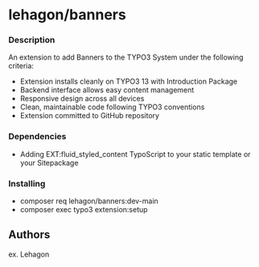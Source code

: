 # lehagon/banners

### Description

An extension to add Banners to the TYPO3 System under the following criteria:

* Extension installs cleanly on TYPO3 13 with Introduction Package
* Backend interface allows easy content management
* Responsive design across all devices
* Clean, maintainable code following TYPO3 conventions
* Extension committed to GitHub repository

### Dependencies

* Adding EXT:fluid_styled_content TypoScript to your static template or your Sitepackage

### Installing

* composer req lehagon/banners:dev-main
* composer exec typo3 extension:setup

## Authors

ex. Lehagon
